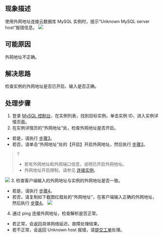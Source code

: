 ## 现象描述
使用外网地址连接云数据库 MySQL 实例时，提示“Unknown MySQL server host”报错信息。
![](https://main.qcloudimg.com/raw/b75b23dd5f306336145dab1719eeb1c7.png)

## 可能原因
外网地址不正确。

## 解决思路
检查实例的外网地址是否已开启、输入是否正确。

## 处理步骤
1. 登录 [MySQL 控制台](https://console.cloud.tencent.com/cdb)，在实例列表，找到目标实例，单击实例 ID，进入实例详情页面。
2. 在实例详情页的“外网地址”处，检查外网地址是否开启。
 - 若是，请执行 [步骤3](#step3)。
 - 若否，请单击“外网地址”处的【开启】开启外网地址，然后执行 [步骤3](#step3)。
 >?
 >- 若有外网地址和外网端口信息，说明已开启外网地址。
 >- 外网地址开启限制，请参见 [连接实例](https://intl.cloud.tencent.com/document/product/236/37788)。
 >
![](https://main.qcloudimg.com/raw/eb085d53fb6f569d763412bba5afcf11.png)
3. [](id:step3)检查客户端输入的外网地址与实例的外网地址是否一致。
 - 若是，请执行 [步骤4](#step4)。
 - 若否，请复制如下截图红框处的“外网地址”，在客户端输入正确的外网地址，然后执行 [步骤4](#step4)。
 ![](https://main.qcloudimg.com/raw/27246f1777099c9e34b8dd26a89693eb.png)
4. [](id:step4)通过 ping 连接外网地址，检查解析是否正常。
 - 若正常，会返回具体网络延迟，故障处理结束。
 - 若不正常，会返回 Unknown host 报错，请[提交工单](https://console.cloud.tencent.com/workorder/category)处理。

